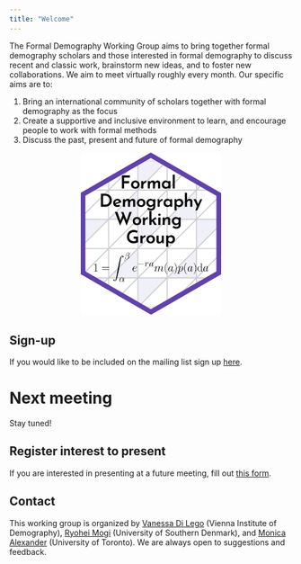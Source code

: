 ```yaml
---
title: "Welcome"
---
```


The Formal Demography Working Group aims to bring together formal demography scholars and those interested in formal demography to discuss recent and classic work, brainstorm new ideas, and to foster new collaborations. We aim to meet virtually roughly every month. Our specific aims are to:

1. Bring an international community of scholars together with formal demography as the focus 
2. Create a supportive and inclusive environment to learn, and encourage people to work with formal methods
3. Discuss the past, present and future of formal demography 


<p align="center">
<img src="logo.png" width="250"/>
</p>

## Sign-up

If you would like to be included on the mailing list sign up [here](https://docs.google.com/forms/d/e/1FAIpQLSeacS7MDRaulnOsVW3fMX2qaMzFdqutMrYOj8N0E-NYA9c7KQ/viewform). 

# Next meeting

Stay tuned!

## Register interest to present

If you are interested in presenting at a future meeting, fill out [this form](https://docs.google.com/forms/d/e/1FAIpQLSdscOmHFK7wmbazcBL54PkIAMvDiu6GnUMpmduYaM77T8rUFA/viewform).


## Contact

This working group is organized by [Vanessa Di Lego](http://www.wittgensteincentre.org/en/staff/member/di-lego.htm) (Vienna Institute of Demography), [Ryohei Mogi](https://ryomogi.github.io/) (University of Southern Denmark), and [Monica Alexander](https://www.monicaalexander.com/) (University of Toronto). We are always open to suggestions and feedback. 
